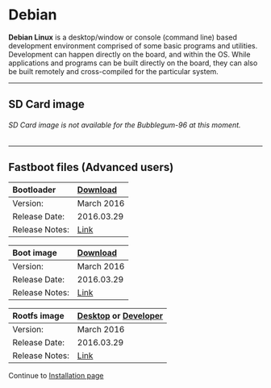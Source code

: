 # Debian

**Debian Linux** is a desktop/window or console (command line) based development environment comprised of some basic programs and utilities. Development can happen directly on the board, and within the OS. While applications and programs can be built directly on the board, they can also be built remotely and cross-compiled for the particular system.

***

## SD Card image

###### SD Card image is not available for the Bubblegum-96 at this moment.

***

## Fastboot files (Advanced users)

|   Bootloader    |    [Download](http://builds.96boards.org/snapshots/bubblegum/linaro/u-boot/latest/u-boot-dtb.img)    |
|:------------------|:-----------------------|
|Version:           |March 2016           |
|Release Date:      |2016.03.29              | 
|Release Notes:     |[Link](http://builds.96boards.org/snapshots/bubblegum/linaro/u-boot/latest/)      |

|   Boot image    |    [Download](http://builds.96boards.org/snapshots/bubblegum/linaro/debian/latest/boot.emmc.img.gz)    |
|:------------------|:-----------------------|
|Version:           |March 2016           |
|Release Date:      |2016.03.29              | 
|Release Notes:     |[Link](http://builds.96boards.org/snapshots/bubblegum/linaro/debian/latest/)      |

|   Rootfs image    |    [Desktop](http://builds.96boards.org/snapshots/bubblegum/linaro/debian/latest/bubblegum-jessie_alip_*.emmc.img.gz) or [Developer](http://builds.96boards.org/snapshots/bubblegum/linaro/debian/latest/bubblegum-jessie_developer_*.emmc.img.gz)   |
|:------------------|:----------------------------------|
|Version:           |March 2016                      |
|Release Date:      |2016.03.29                         | 
|Release Notes:     |[Link](http://builds.96boards.org/snapshots/bubblegum/linaro/debian/latest/)      |

Continue to [Installation page](../Installation/README.md)
